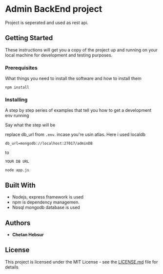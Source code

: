 # Admin BackEnd project
Project is seperated and used as rest api.

## Getting Started

These instructions will get you a copy of the project up and running on your local machine for development and testing purposes.

### Prerequisites

What things you need to install the software and how to install them

```
npm install
```

### Installing

A step by step series of examples that tell you how to get a development env running

Say what the step will be

replace db_url from ```.env```. incase you're usin atlas. Here i used localdb

```
db_url=mongodb://localhost:27017/adminDB
```
to
```
YOUR DB URL
```

```
node app.js
```

## Built With

* Nodejs, express framework is used 
* npm is dependency managemen.
* Nosql mongodb database is used

## Authors

* **Chetan Hebsur**

## License

This project is licensed under the MIT License - see the [LICENSE.md](LICENSE.md) file for details

